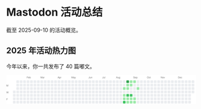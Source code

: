 # Mastodon 活动总结

截至 2025-09-10 的活动概览。

## 2025 年活动热力图

今年以来，你一共发布了 40 篇嘟文。

![Activity Heatmap](./heatmap.svg)